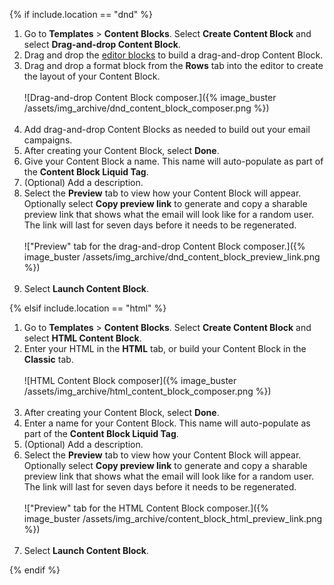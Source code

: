 {% if include.location == "dnd" %}

1. Go to **Templates** > **Content Blocks**. Select <i class="fas fa-plus"></i> **Create Content Block** and select **Drag-and-drop Content Block**.
2. Drag and drop the [editor blocks]({{site.baseurl}}/user_guide/message_building_by_channel/email/drag_and_drop/dnd_editor_blocks/) to build a drag-and-drop Content Block. 
3. Drag and drop a format block from the **Rows** tab into the editor to create the layout of your Content Block. <br><br> ![Drag-and-drop Content Block composer.]({% image_buster /assets/img_archive/dnd_content_block_composer.png %})<br><br>
4. Add drag-and-drop Content Blocks as needed to build out your email campaigns.
5. After creating your Content Block, select **Done**.
6. Give your Content Block a name. This name will auto-populate as part of the **Content Block Liquid Tag**.
7. (Optional) Add a description.
8. Select the **Preview** tab to view how your Content Block will appear. Optionally select **Copy preview link** to generate and copy a sharable preview link that shows what the email will look like for a random user. The link will last for seven days before it needs to be regenerated.<br><br> !["Preview" tab for the drag-and-drop Content Block composer.]({% image_buster /assets/img_archive/dnd_content_block_preview_link.png %})<br><br>
9. Select **Launch Content Block**.

{% elsif include.location == "html" %}

1. Go to **Templates** > **Content Blocks**. Select <i class="fas fa-plus"></i> **Create Content Block** and select **HTML Content Block**.
2. Enter your HTML in the **HTML** tab, or build your Content Block in the **Classic** tab. <br><br> ![HTML Content Block composer]({% image_buster /assets/img_archive/html_content_block_composer.png %})<br><br>
4. After creating your Content Block, select **Done**.
5. Enter a name for your Content Block. This name will auto-populate as part of the **Content Block Liquid Tag**.
6. (Optional) Add a description.
7. Select the **Preview** tab to view how your Content Block will appear. Optionally select **Copy preview link** to generate and copy a sharable preview link that shows what the email will look like for a random user. The link will last for seven days before it needs to be regenerated.<br><br> !["Preview" tab for the HTML Content Block composer.]({% image_buster /assets/img_archive/content_block_html_preview_link.png %})<br><br>
8. Select **Launch Content Block**.

{% endif %}